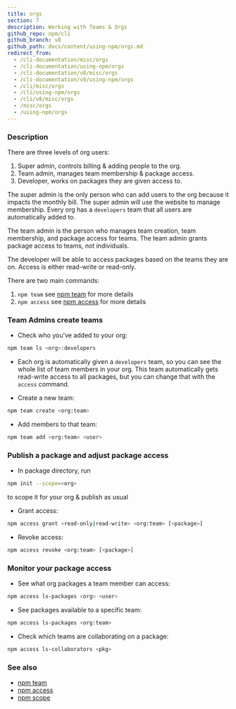 ```yaml
---
title: orgs
section: 7
description: Working with Teams & Orgs
github_repo: npm/cli
github_branch: v8
github_path: docs/content/using-npm/orgs.md
redirect_from:
  - /cli-documentation/misc/orgs
  - /cli-documentation/using-npm/orgs
  - /cli-documentation/v8/misc/orgs
  - /cli-documentation/v8/using-npm/orgs
  - /cli/misc/orgs
  - /cli/using-npm/orgs
  - /cli/v8/misc/orgs
  - /misc/orgs
  - /using-npm/orgs
---
```


### Description

There are three levels of org users:

1. Super admin, controls billing & adding people to the org.
2. Team admin, manages team membership & package access.
3. Developer, works on packages they are given access to.  

The super admin is the only person who can add users to the org because it impacts the monthly bill. The super admin will use the website to manage membership. Every org has a `developers` team that all users are automatically added to.

The team admin is the person who manages team creation, team membership, and package access for teams. The team admin grants package access to teams, not individuals.

The developer will be able to access packages based on the teams they are on. Access is either read-write or read-only.

There are two main commands:

1. `npm team` see [npm team](/cli/v8/commands/npm-team) for more details
2. `npm access` see [npm access](/cli/v8/commands/npm-access) for more details

### Team Admins create teams

* Check who you’ve added to your org:

```bash
npm team ls <org>:developers
```

* Each org is automatically given a `developers` team, so you can see the whole list of team members in your org. This team automatically gets read-write access to all packages, but you can change that with the `access` command.

* Create a new team:

```bash
npm team create <org:team>
```

* Add members to that team:

```bash
npm team add <org:team> <user>
```

### Publish a package and adjust package access

* In package directory, run

```bash
npm init --scope=<org>
```
to scope it for your org & publish as usual

* Grant access:  

```bash
npm access grant <read-only|read-write> <org:team> [<package>]
```

* Revoke access:

```bash
npm access revoke <org:team> [<package>]
```

### Monitor your package access

* See what org packages a team member can access:

```bash
npm access ls-packages <org> <user>
```

* See packages available to a specific team:

```bash
npm access ls-packages <org:team>
```

* Check which teams are collaborating on a package:

```bash
npm access ls-collaborators <pkg>
```

### See also

* [npm team](/cli/v8/commands/npm-team)
* [npm access](/cli/v8/commands/npm-access)
* [npm scope](/cli/v8/using-npm/scope)
